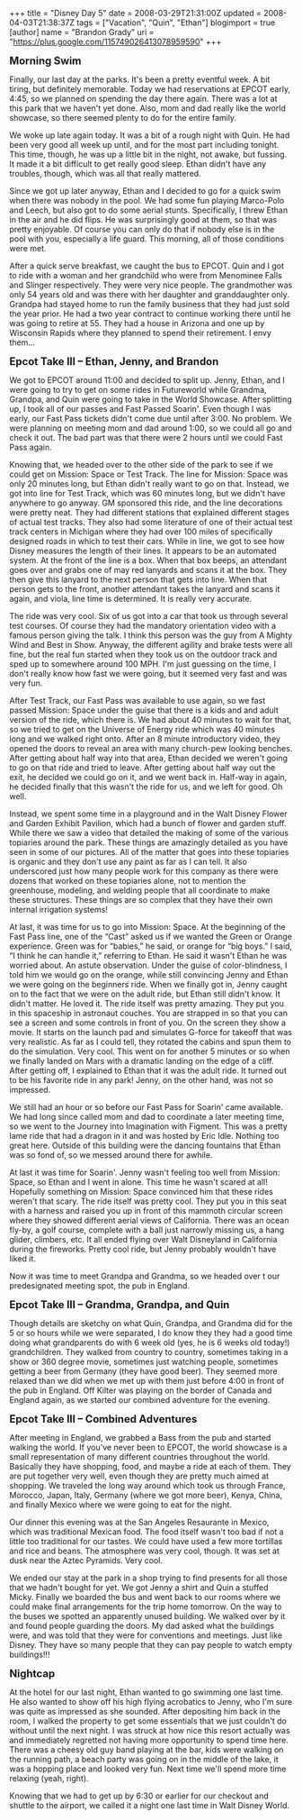 +++
title = "Disney Day 5"
date = 2008-03-29T21:31:00Z
updated = 2008-04-03T21:38:37Z
tags = ["Vacation", "Quin", "Ethan"]
blogimport = true 
[author]
	name = "Brandon Grady"
	uri = "https://plus.google.com/115749026413078959590"
+++

<span style="font-size:130%;"><b>Morning Swim</b></span><br /><p>Finally, our last day at the parks.  It's been a pretty eventful week.  A bit tiring, but definitely memorable.  Today we had reservations at EPCOT early, 4:45, so we planned on spending the day there again.  There was a lot at this park that we haven't yet done.  Also, mom and dad really like the world showcase, so there seemed plenty to do for the entire family.</p> <p>We woke up late again today.  It was a bit of a rough night with Quin.  He had been very good all week up until, and for the most part including tonight.  This time, though, he was up a little bit in the night, not awake, but fussing.  It made it a bit difficult to get really good sleep.  Ethan didn't have any troubles, though, which was all that really mattered.</p> <p>Since we got up later anyway, Ethan and I decided to go for a quick swim when there was nobody in the pool.  We had some fun playing Marco-Polo and Leech, but also got to do some aerial stunts.  Specifically, I threw Ethan in the air and he did flips.  He was surprisingly good at them, so that was pretty enjoyable.  Of course you can only do that if nobody else is in the pool with you, especially a life guard.  This morning, all of those conditions were met.</p> <p>After a quick serve breakfast, we caught the bus to EPCOT.  Quin and I got to ride with a woman and her grandchild who were from Menominee Falls and Slinger respectively.  They were very nice people.  The grandmother was only 54 years old and was there with her daughter and granddaughter only.  Grandpa had stayed home to run the family business that they had just sold the year prior.  He had a two year contract to continue working there until he was going to retire at 55.  They had a house in Arizona and one up by Wisconsin Rapids where they planned to spend their retirement.  I envy them...</p> <p><span style="font-size:130%;"><b>Epcot Take III – Ethan, Jenny, and Brandon</b></span></p> <p>We got to EPCOT around 11:00 and decided to split up.  Jenny, Ethan, and I were going to try to get on some rides in Futureworld while Grandma, Grandpa, and Quin were going to take in the World Showcase.  After splitting up, I took all of our passes and Fast Passed Soarin'.  Even though I was early, our Fast Pass tickets didn't come due until after 3:00.  No problem.  We were planning on meeting mom and dad around 1:00, so we could all go and check it out.  The bad part was that there were 2 hours until we could Fast Pass again.</p> <p><a onblur="try {parent.deselectBloggerImageGracefully();} catch(e) {}" href="http://2.bp.blogspot.com/_5WpZdqukbMw/R_WUSFNK-WI/AAAAAAAAAFU/UbKlt_zXtg4/s1600-h/Disney+220.jpg"><img style="margin: 0pt 0pt 10px 10px; float: right; cursor: pointer;" src="http://2.bp.blogspot.com/_5WpZdqukbMw/R_WUSFNK-WI/AAAAAAAAAFU/UbKlt_zXtg4/s320/Disney+220.jpg" alt="" id="BLOGGER_PHOTO_ID_5185213584342972770" border="0" /></a>Knowing that, we headed over to the other side of the park to see if we could get on Mission: Space or Test Track.  The line for Mission: Space was only 20 minutes long, but Ethan didn't really want to go on that.  Instead, we got into line for Test Track, which was 60 minutes long, but we didn't have anywhere to go anyway.  GM sponsored this ride, and the line decorations were pretty neat.  They had different stations that explained different stages of actual test tracks.  They also had some literature of one of their actual test track centers in Michigan where they had over 100 miles of specifically designed roads in which to test their cars.  While in line, we got to see how Disney measures the length of their lines.  It appears to be an automated system.  At the front of the line is a box.  When that box beeps, an attendant goes over and grabs one of may red lanyards and scans it at the box.  They then give this lanyard to the next person that gets into line.  When that person gets to the front, another attendant takes the lanyard and scans it again, and viola, line time is determined.  It is really very accurate.</p> <p>The ride was very cool.  Six of us got into a car that took us through several test courses.  Of course they had the mandatory orientation video with a famous person giving the talk.  I think this person was the guy from A Mighty Wind and Best in Show.  Anyway, the different agility and brake tests were all fine, but the real fun started when they took us on the outdoor track and sped up to somewhere around 100 MPH.  I'm just guessing on the time, I don't really know how fast we were going, but it seemed very fast and was very fun.</p> <p><a onblur="try {parent.deselectBloggerImageGracefully();} catch(e) {}" href="http://2.bp.blogspot.com/_5WpZdqukbMw/R_WUSFNK-XI/AAAAAAAAAFc/qysE6Fbl4oM/s1600-h/Disney+226.jpg"><img style="margin: 0pt 0pt 10px 10px; float: right; cursor: pointer;" src="http://2.bp.blogspot.com/_5WpZdqukbMw/R_WUSFNK-XI/AAAAAAAAAFc/qysE6Fbl4oM/s320/Disney+226.jpg" alt="" id="BLOGGER_PHOTO_ID_5185213584342972786" border="0" /></a>After Test Track, our Fast Pass was available to use again, so we fast passed Mission: Space under the guise that there is a kids and and adult version of the ride, which there is.  We had about 40 minutes to wait for that, so we tried to get on the Universe of Energy ride which was 40 minutes long and we walked right onto.  After an 8 minute introductory video, they opened the doors to reveal an area with many church-pew looking benches.  After getting about half way into that area, Ethan decided we weren't going to go on that ride and tried to leave.  After getting about half way out the exit, he decided we could go on it, and we went back in.  Half-way in again, he decided finally that this wasn't the ride for us, and we left for good.  Oh well.</p> <p>Instead, we spent some time in a playground and in the Walt Disney Flower and Garden Exhibit Pavilion, which had a bunch of flower and garden stuff.  While there we saw a video that detailed the making of some of the various topiaries around the park.  These things are amazingly detailed as you have seen in some of our pictures.  All of the matter that goes into these topiaries is organic and they don't use any paint as far as I can tell.  It also underscored just how many people work for this company as there were dozens that worked on these topiaries alone, not to mention the greenhouse, modeling, and welding people that all coordinate to make these structures.  These things are so complex that they have their own internal irrigation systems!</p> <p>At last, it was time for us to go into Mission: Space.  At the beginning of the Fast Pass line, one of the “Cast” asked us if we wanted the Green or Orange experience.  Green was for “babies,” he said, or orange for “big boys.”  I said, “I think he can handle it,” referring to Ethan.  He said it wasn't Ethan he was worried about.  An astute observation.  Under the guise of color-blindness, I told him we would go on the orange, while still convincing Jenny and Ethan we were going on the beginners ride.  When we finally got in, Jenny caught on to the fact that we were on the adult ride, but Ethan still didn't know.  It didn't matter.  He loved it.  The ride itself was pretty amazing.  They put you in this spaceship in astronaut couches.  You are strapped in so that you can see a screen and some controls in front of you.  On the screen they show a movie.  It starts on the launch pad and simulates G-force for takeoff that was very realistic.  As far as I could tell, they rotated the cabins and spun them to do the simulation.  Very cool.  This went on for another 5 minutes or so when we finally landed on Mars with a dramatic landing on the edge of a cliff.  After getting off, I explained to Ethan that it was the adult ride.  It turned out to be his favorite ride in any park!  Jenny, on the other hand, was not so impressed.</p> <p>We still had an hour or so before our Fast Pass for Soarin' came available.  We had long since called mom and dad to coordinate a later meeting time, so we went to the Journey into Imagination with Figment.  This was a pretty lame ride that had a dragon in it and was hosted by Eric Idle.  Nothing too great here.  Outside of this building were the dancing fountains that Ethan was so fond of, so we messed around there for awhile.</p> <p>At last it was time for Soarin'.  Jenny wasn't feeling too well from Mission: Space, so Ethan and I went in alone.  This time he wasn't scared at all!  Hopefully something on Mission: Space convinced him that these rides weren't that scary.  The ride itself was pretty cool.  They put you in this seat with a harness and raised you up in front of this mammoth circular screen where they showed different aerial views of California.  There was an ocean fly-by, a golf course, complete with a ball just narrowly missing us, a hang glider, climbers, etc.  It all ended flying over Walt Disneyland in California during the fireworks.  Pretty cool ride, but Jenny probably wouldn't have liked it.</p> <p>Now it was time to meet Grandpa and Grandma, so we headed over t our predesignated meeting spot, the pub in England.</p> <p style="margin-bottom: 0in;"><span style="font-size:130%;"><b>Epcot Take III – Grandma, Grandpa, and Quin</b></span></p>  <p style="margin-bottom: 0in;">Though details are sketchy on what Quin, Grandpa, and Grandma did for the 5 or so hours while we were separated, I do know they they had a good time doing what grandparents do with 6 week old (yes, he is 6 weeks old today!) grandchildren.  They walked from country to country, sometimes taking in a show or 360 degree movie, sometimes just watching people, sometimes getting a beer from Germany (they have good beer).  They seemed more relaxed than we did when we met up with them just before 4:00 in front of the pub in England.  Off Kilter was playing on the border of Canada and England again, as we started our combined adventure for the evening.</p>  <p style="margin-bottom: 0in;"><a onblur="try {parent.deselectBloggerImageGracefully();} catch(e) {}" href="http://3.bp.blogspot.com/_5WpZdqukbMw/R_WUSVNK-YI/AAAAAAAAAFk/cpIPf5uVEVs/s1600-h/Disney+235.jpg"><img style="margin: 0pt 0pt 10px 10px; float: right; cursor: pointer;" src="http://3.bp.blogspot.com/_5WpZdqukbMw/R_WUSVNK-YI/AAAAAAAAAFk/cpIPf5uVEVs/s320/Disney+235.jpg" alt="" id="BLOGGER_PHOTO_ID_5185213588637940098" border="0" /></a><span style="font-size:130%;"><b>Epcot Take III – Combined Adventures</b></span></p>  <p>After meeting in England, we grabbed a Bass from the pub and started walking the world.  If you've never been to EPCOT, the world showcase is a small representation of many different countries throughout the world.  Basically they have shopping, food, and maybe a ride at each of them.  They are put together very well, even though they are pretty much aimed at shopping.  We traveled the long way around which took us through France, Morocco, Japan, Italy, Germany (where we got more beer), Kenya, China, and finally Mexico where we were going to eat for the night.</p> <p><a onblur="try {parent.deselectBloggerImageGracefully();} catch(e) {}" href="http://3.bp.blogspot.com/_5WpZdqukbMw/R_WUSVNK-ZI/AAAAAAAAAFs/0TviBriUi0I/s1600-h/Disney+244.jpg"><img style="margin: 0pt 0pt 10px 10px; float: right; cursor: pointer;" src="http://3.bp.blogspot.com/_5WpZdqukbMw/R_WUSVNK-ZI/AAAAAAAAAFs/0TviBriUi0I/s320/Disney+244.jpg" alt="" id="BLOGGER_PHOTO_ID_5185213588637940114" border="0" /></a>Our dinner this evening was at the San Angeles Resaurante in Mexico, which was traditional Mexican food.  The food itself wasn't too bad if not a little too traditional for our tastes.  We could have used a few more tortillas and rice and beans.  The atmosphere was very cool, though.  It was set at dusk near the Aztec Pyramids.  Very cool.</p> <p>We ended our stay at the park in a shop trying to find presents for all those that we hadn't bought for yet.  We got Jenny a shirt and Quin a stuffed Micky.  Finally we boarded the bus and went back to our rooms where we could make final arrangements for the trip home tomorrow.  On the way to the buses we spotted an apparently unused building.  We walked over by it and found people guarding the doors.  My dad asked what the buildings were, and was told that they were for conventions and meetings.  Just like Disney.  They have so many people that they can pay people to watch empty buildings!!!</p> <p><span style="font-size:130%;"><b>Nightcap</b></span></p> <p>At the hotel for our last night, Ethan wanted to go swimming one last time.  He also wanted to show off his high flying acrobatics to Jenny, who I'm sure was quite as impressed as she sounded.  After depositing him back in the room, I walked the property to get some essentials that we just couldn't do without until the next night.  I was struck at how nice this resort actually was and immediately regretted not having more opportunity to spend time here.  There was a cheesy old guy band playing at the bar, kids were walking on the running path, a beach party was going on in the middle of the lake, it was a hopping place and looked very fun.  Next time we'll spend more time relaxing (yeah, right).</p> <p>Knowing that we had to get up by 6:30 or earlier for our checkout and shuttle to the airport, we called it a night one last time in Walt Disney World.</p>
